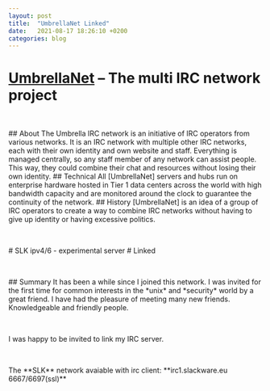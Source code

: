```yaml
---
layout: post
title:  "UmbrellaNet Linked"
date:   2021-08-17 18:26:10 +0200
categories: blog 
---
```

# [UmbrellaNet] – The multi IRC network project 
<p>&nbsp;</p>
## About
The Umbrella IRC network is an initiative of IRC operators 
from various networks. It is an IRC network with multiple 
other IRC networks, each with their own identity and own 
website and staff. Everything is managed centrally, so any 
staff member of any network can assist people. This way, 
they could combine their chat and resources without losing 
their own identity.
## Technical
All [UmbrellaNet] servers and hubs run on enterprise hardware 
hosted in Tier 1 data centers across the world with high 
bandwidth capacity and are monitored around the clock to 
guarantee the continuity of the network.
## History
[UmbrellaNet] is an idea of a group of IRC operators to create 
a way to combine IRC networks without having to give up 
identity or having excessive politics.
<p>&nbsp;</p>
# SLK ipv4/6 - experimental server 
# Linked
<p>&nbsp;</p>
## Summary
It has been a while since I joined this network.
I was invited for the first time for common interests 
in the *unix* and *security* world by a great friend.
I have had the pleasure of meeting many new friends. 
Knowledgeable and friendly people.
<p>&nbsp;</p>
I was happy to be invited to link my IRC server.
<p>&nbsp;</p>
The **SLK** network avaiable with irc client:
**irc1.slackware.eu 6667/6697(ssl)**

[UmbrellaNet]: https://umbrellanet.org/
